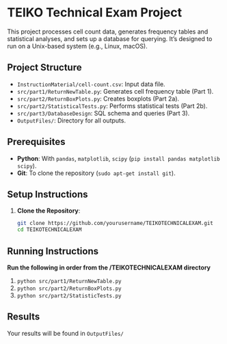 # TEIKO Technical Exam Project

This project processes cell count data, generates frequency tables and statistical analyses, and sets up a database for querying. It’s designed to run on a Unix-based system (e.g., Linux, macOS).

## Project Structure
- `InstructionMaterial/cell-count.csv`: Input data file.
- `src/part1/ReturnNewTable.py`: Generates cell frequency table (Part 1).
- `src/part2/ReturnBoxPlots.py`: Creates boxplots (Part 2a).
- `src/part2/StatisticalTests.py`: Performs statistical tests (Part 2b).
- `src/part3/DatabaseDesign`: SQL schema and queries (Part 3).
- `OutputFiles/`: Directory for all outputs.

## Prerequisites
- **Python**: With `pandas`, `matplotlib`, `scipy` (`pip install pandas matplotlib scipy`).
- **Git**: To clone the repository (`sudo apt-get install git`).

## Setup Instructions
1. **Clone the Repository**:
   ```bash
   git clone https://github.com/yourusername/TEIKOTECHNICALEXAM.git
   cd TEIKOTECHNICALEXAM

## Running Instructions
**Run the following in order from the /TEIKOTECHNICALEXAM directory**
1. `python src/part1/ReturnNewTable.py`
2. `python src/part2/ReturnBoxPlots.py`
3. `python src/part2/StatisticTests.py`

## Results
Your results will be found in `OutputFiles/`
